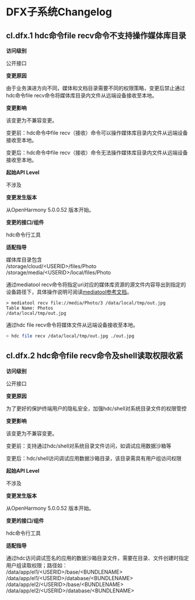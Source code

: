 # DFX子系统Changelog

## cl.dfx.1 hdc命令file recv命令不支持操作媒体库目录

**访问级别**

公开接口

**变更原因**

由于业务演进方向不同，媒体和文档目录需要不同的权限策略，变更后禁止通过hdc命令file recv命令将媒体库目录内文件从远端设备接收至本地。

**变更影响**

该变更为不兼容变更。

变更前：hdc命令中file recv（接收）命令可以操作媒体库目录内文件从远端设备接收至本地。

变更后：hdc命令中file recv（接收）命令无法操作媒体库目录内文件从远端设备接收至本地。

**起始API Level**

不涉及

**变更发生版本**

从OpenHarmony 5.0.0.52 版本开始。

**变更的接口/组件**

hdc命令行工具

**适配指导**

媒体库目录包含</br>
/storage/cloud/\<USERID\>/files/Photo</br>
/storage/media/\<USERID\>/local/files/Photo</br>

通过mediatool recv命令将指定uri对应的媒体库资源的源文件内容导出到指定的设备路径下，具体操作说明可阅读[mediatool参考文档](../../../application-dev/tools/mediatool.md#mediatool-recv)。

```shell
> mediatool recv file://media/Photo/3 /data/local/tmp/out.jpg
Table Name: Photos
/data/local/tmp/out.jpg
```

通过hdc file recv命令将媒体文件从远端设备接收至本地。

```bash
> hdc file recv /data/local/tmp/out.jpg ./out.jpg
```
## cl.dfx.2 hdc命令file recv命令及shell读取权限收紧

**访问级别**

公开接口

**变更原因**

为了更好的保护终端用户的隐私安全，加强hdc/shell对系统目录文件的权限管控

**变更影响**

该变更为不兼容变更。

变更前：支持通过hdc/shell对系统目录文件访问，如调试应用数据沙箱等

变更后：hdc/shell访问调试应用数据沙箱目录，该目录需具有用户组访问权限

**起始API Level**

不涉及

**变更发生版本**

从OpenHarmony 5.0.0.52 版本开始。

**变更的接口/组件**

hdc命令行工具

**适配指导**

通过hdc访问调试签名的应用的数据沙箱目录文件，需要在目录、文件创建时指定用户组读取权限；路径如：</br>
/data/app/el1/\<USERID\>/base/\<BUNDLENAME\></br>
/data/app/el1/\<USERID\>/database/\<BUNDLENAME\></br>
/data/app/el2/\<USERID\>/base/\<BUNDLENAME\></br>
/data/app/el2/\<USERID\>/database/\<BUNDLENAME\></br>